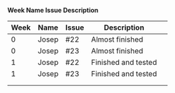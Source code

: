 **Week  Name  Issue Description**

| Week  |  Name | Issue  |  Description |   |
|---|---|---|---|---|
|     0   | Josep | #22  | Almost finished |   |
|     0   | Josep | #23  | Almost finished |   |
|     1   | Josep | #22  | Finished and tested |   |
|     1   | Josep | #23  | Finished and tested |   |
|       |   |   |   |   |
|      |   |   |   |   |
